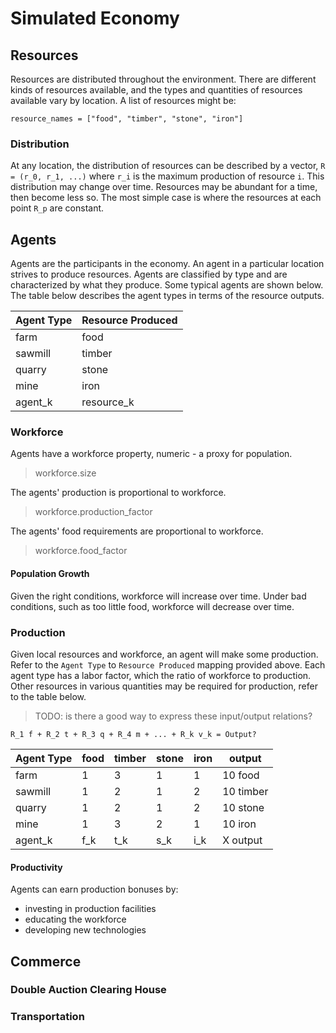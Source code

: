 # Simulated Economy

## Resources
Resources are distributed throughout the environment.
There are different kinds of resources available, and
the types and quantities of resources available vary by 
location.
A list of resources might be: 
```
resource_names = ["food", "timber", "stone", "iron"]
```
### Distribution
At any location, the distribution of resources can be described by a vector, 
```R = (r_0, r_1, ...)``` where ```r_i``` is the maximum production 
of resource ```i```.  This distribution may change over time.
Resources may be abundant for a time, then become less so.
The most simple case is where the resources at each point ```R_p```
are constant.


## Agents
Agents are the participants in the economy.
An agent in a particular location strives to produce
resources. Agents are classified by type and are characterized
by what they produce.  Some typical agents are shown below.
The table below describes the agent types in terms of the resource outputs.

| Agent Type | Resource Produced |
|------------|-------------------|
| farm       | food              |
| sawmill    | timber            |
| quarry     | stone             |
| mine       | iron              |
| agent_k    | resource_k        |

### Workforce
Agents have a workforce property, numeric - a proxy for population.
> workforce.size

The agents' production is proportional to workforce. 
> workforce.production_factor

The agents' food requirements are proportional to workforce.
> workforce.food_factor

#### Population Growth
Given the right conditions, workforce will increase over time.
Under bad conditions, such as too little food, workforce
will decrease over time.

### Production
Given local resources and workforce, an agent will make some production.
Refer to the `Agent Type` to `Resource Produced` mapping provided above.
Each agent type has a labor factor, which the ratio of workforce 
to production. Other resources in various quantities may be required for
production, refer to the table below.

>TODO: is there a good way to express these input/output relations?

```R_1 f + R_2 t + R_3 q + R_4 m + ... + R_k v_k = Output?```

| Agent Type | food | timber | stone | iron | output    |
|------------|------|--------|-------|------|-----------|
| farm       | 1    | 3      | 1     | 1    | 10 food   |
| sawmill    | 1    | 2      | 1     | 2    | 10 timber |
| quarry     | 1    | 2      | 1     | 2    | 10 stone  |
| mine       | 1    | 3      | 2     | 1    | 10 iron   |
| agent_k    | f_k  | t_k    | s_k   | i_k  | X output  |

#### Productivity
Agents can earn production bonuses by:
- investing in production facilities
- educating the workforce
- developing new technologies

## Commerce

### Double Auction Clearing House
### Transportation
